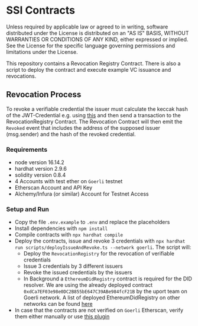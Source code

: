 # SSI Contracts

Unless required by applicable law or agreed to in writing, software distributed under the License is distributed on an "AS IS" BASIS, WITHOUT WARRANTIES OR CONDITIONS OF ANY KIND, either expressed or implied. See the License for the specific language governing permissions and limitations under the License.

This repository contains a Revocation Registry Contract. There is also a script to deploy the contract and execute example VC issuance and revocations.

## Revocation Process
To revoke a verifiable credential the issuer must calculate the keccak hash of the JWT-Credential e.g. using [this](https://emn178.github.io/online-tools/keccak_256.html) and then send a transaction to the RevocationRegistry Contract. The Revocation Contract will then emit the `Revoked` event that includes the address of the supposed issuer (msg.sender) and the hash of the revoked credential.

### Requirements
* node version 16.14.2
* hardhat version 2.9.6
* solidity version 0.8.4
* 4 Accounts with test ether on `Goerli` testnet
* Etherscan Account and API Key
* Alchemy/Infura (or similar) Account for Testnet Access

### Setup and Run
* Copy the file `.env.example` to `.env` and replace the placeholders
* Install dependencies with `npm install`
* Compile contracts with `npx hardhat compile`
* Deploy the contracts, issue and revoke 3 credentials with `npx hardhat run scripts/deployIssueAndRevoke.ts --network goerli`. The script will:
    * Deploy the `RevocationRegistry` for the revocation of verifiable credentials
    * Issue 3 credentials by 3 different issuers
    * Revoke the issued credentials by the issuers
    * In Background a `EthereumDidRegistry` contract is required for the DID resolver. We are using the already deployed contract `0xdCa7EF03e98e0DC2B855bE647C39ABe984fcF21B` by the uport team on Goerli network. A list of deployed EthereumDidRegistry on other networks can be found [here](https://github.com/uport-project/ethr-did-registry#contract-deployments)
* In case that the contracts are not verified on `Goerli` Etherscan, verify them either manually or use [this plugin](https://hardhat.org/plugins/nomiclabs-hardhat-etherscan.html)
